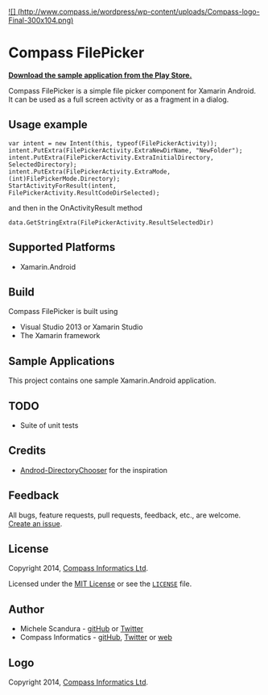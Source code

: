 [![] (http://www.compass.ie/wordpress/wp-content/uploads/Compass-logo-Final-300x104.png)](http://www.compass.ie)

# Compass FilePicker

[**Download the sample application from the Play Store.**](http://compasstessera.azurewebsites.net/)  

Compass FilePicker is a simple file picker component for Xamarin Android.
It can be used as a full screen activity or as a fragment in a dialog.

## Usage example

```
var intent = new Intent(this, typeof(FilePickerActivity));
intent.PutExtra(FilePickerActivity.ExtraNewDirName, "NewFolder");
intent.PutExtra(FilePickerActivity.ExtraInitialDirectory, SelectedDirectory);
intent.PutExtra(FilePickerActivity.ExtraMode, (int)FilePickerMode.Directory);
StartActivityForResult(intent, FilePickerActivity.ResultCodeDirSelected);
```

and then in the OnActivityResult method

```
data.GetStringExtra(FilePickerActivity.ResultSelectedDir)
```

## Supported Platforms

* Xamarin.Android

## Build

Compass FilePicker is built using

* Visual Studio 2013 or Xamarin Studio
* The Xamarin framework

## Sample Applications
This project contains one sample Xamarin.Android application.

## TODO
- Suite of unit tests

## Credits
* [Androd-DirectoryChooser](passy/Android-DirectoryChooser) for the inspiration

## Feedback
All bugs, feature requests, pull requests, feedback, etc., are welcome. [Create an issue](https://github.com/compassinformatics/tessera/issues). 

## License
Copyright 2014, [Compass Informatics Ltd](http://www.compass.ie/).

Licensed under the [MIT License](http://opensource.org/licenses/MIT) or see the [`LICENSE`](https://github.com/compassinformatics/tessera/blob/master/LICENSE) file.

## Author
- Michele Scandura - 
[gitHub](https://github.com/mikescandy) or  [Twitter](https://twitter.com/mikescandy)
- Compass Informatics - [gitHub](https://github.com/compassinformatics), [Twitter](https://twitter.com/CompassInfo) or [web](https://github.com/mikescandy) 

## Logo
Copyright 2014, [Compass Informatics Ltd](http://www.compass.ie/).